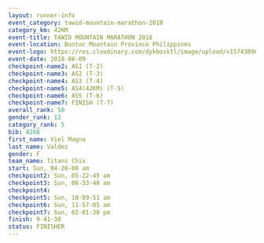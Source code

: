 ```yaml
---
layout: runner-info 
event_category: tawid-mountain-marathon-2018 
category_km: 42KM 
event-title: TAWID MOUNTAIN MARATHON 2018 
event-location: Bontoc Mountain Province Philippines 
event-logo: https://res.cloudinary.com/dykbosktl/image/upload/v1574389629/Logo/tawid2018_logo_t3op5o.png 
event-date: 2018-06-09 
checkpoint-name2: AS1 (T-2) 
checkpoint-name3: AS2 (T-3) 
checkpoint-name4: AS3 (T-4) 
checkpoint-name5: AS4(42KM) (T-5) 
checkpoint-name6: AS5 (T-6) 
checkpoint-name7: FINISH (T-7) 
overall_rank: 50
gender_rank: 12
category_rank: 5
bib: 4268
first_name: Viel Magna
last_name: Valdez
gender: F
team_name: Titans Chix
start: Sun, 04-20-00 am
checkpoint2: Sun, 05-22-45 am
checkpoint3: Sun, 06-33-48 am
checkpoint4: 
checkpoint5: Sun, 10-09-51 am
checkpoint6: Sun, 11-57-05 am
checkpoint7: Sun, 02-01-30 pm
finish: 9-41-30
status: FINISHER
---
```

